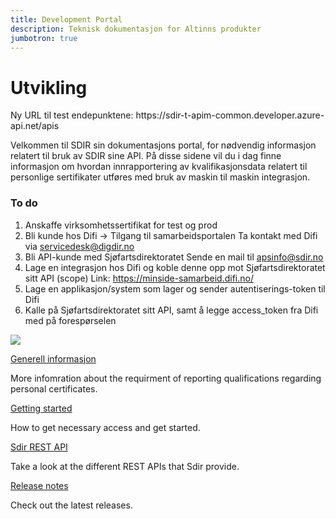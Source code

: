 ```yaml
---
title: Development Portal
description: Teknisk dokumentasjon for Altinns produkter
jumbotron: true
---
```


# Utvikling

<p>Ny URL til test endepunktene: https://sdir-t-apim-common.developer.azure-api.net/apis</p>

<p class="a-leadText">Velkommen til SDIR sin dokumentasjons portal, for nødvendig informasjon relatert til bruk av SDIR sine API. På disse sidene vil du i dag finne informasjon om hvordan innrapportering av kvalifikasjonsdata relatert til personlige sertifikater utføres med bruk av maskin til maskin integrasjon.</p>

### To do

1. Anskaffe virksomhetssertifikat for test og prod
2. Bli kunde hos Difi -> Tilgang til samarbeidsportalen
    Ta kontakt med Difi via servicedesk@digdir.no
3. Bli API-kunde med Sjøfartsdirektoratet
    Sende en mail til apsinfo@sdir.no
4. Lage en integrasjon hos Difi og koble denne opp mot Sjøfartsdirektoratet sitt API (scope)
    Link: https://minside-samarbeid.difi.no/
5. Lage en applikasjon/system som lager og sender autentiserings-token til Difi
6. Kalle på Sjøfartsdirektoratet sitt API, samt å legge access_token fra Difi med på forespørselen

![](../images/DifiMPF.png)

<div class="a-card a-cardImage mt-3 mb-3">
  <div class="a-cardImage-text">
    <a href="/info/" class="a-linkFeatured ">
      Generell informasjon
      <i class="ai ai-sm ai-nw ai-nw-right ai-arrowright"></i>
    </a>
    <p class="pt-1">More infomration about the requirment of reporting qualifications regarding personal certificates.</p>
  </div>
</div>


<div class="a-card a-cardImage mt-3 mb-3">
  <div class="a-cardImage-text">
    <a href="/get-started/" class="a-linkFeatured ">
      Getting started
      <i class="ai ai-sm ai-nw ai-nw-right ai-arrowright"></i>
    </a>
    <p class="pt-1">How to get necessary access and get started.</p>
  </div>
</div>

<div class="a-card a-cardImage mt-3 mb-3">
  <div class="a-cardImage-text">
    <a href="/rest-api/" class="a-linkFeatured">
      Sdir REST API
      <i class="ai ai-sm ai-nw ai-nw-right ai-arrowright"></i>
    </a>
    <p class="pt-1">Take a look at the different REST APIs that Sdir provide.</p>
  </div>
</div>

<div class="a-card a-cardImage mt-3 mb-3">
  <div class="a-cardImage-text">
    <a href="/release-notes/" class="a-linkFeatured">
      Release notes
      <i class="ai ai-sm ai-nw ai-nw-right ai-arrowright"></i>
    </a>
    <p class="pt-1">Check out the latest releases.</p>
  </div>
</div>
